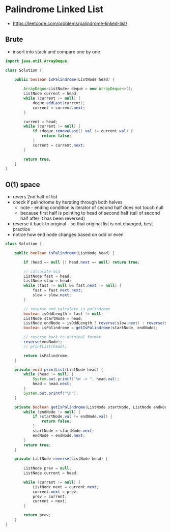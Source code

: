 # Palindrome Linked List

- https://leetcode.com/problems/palindrome-linked-list/

## Brute

- insert into stack and compare one by one

```java
import java.util.ArrayDeque;

class Solution {

    public boolean isPalindrome(ListNode head) {
        
        ArrayDeque<ListNode> deque = new ArrayDeque<>();
        ListNode current = head;
        while (current != null) {
            deque.addLast(current);
            current = current.next;
        }

        current = head;
        while (current != null) {
            if (deque.removeLast().val != current.val) {
                return false;
            }
            current = current.next;
        }

        return true;
    }
}
```

## O(1) space

- revers 2nd half of list
- check if palindrome by iterating through both halves
  - note - ending condition is iterator of second half does not touch null
  - because first half is pointing to head of second half (tail of second half after it has been reversed)
- reverse it back to original - so that original list is not changed, best practice
- notice how end node changes based on odd or even

```java
class Solution {

    public boolean isPalindrome(ListNode head) {

        if (head == null || head.next == null) return true;

        // calculate mid
        ListNode fast = head;
        ListNode slow = head;
        while (fast != null && fast.next != null) {
            fast = fast.next.next;
            slow = slow.next;
        }

        // reverse and calculate is palindrome
        boolean isOddLength = fast != null;
        ListNode startNode = head;
        ListNode endNode = isOddLength ? reverse(slow.next) : reverse(slow);
        boolean isPalindrome = getIsPalindrome(startNode, endNode);

        // reverse back to original format
        reverse(endNode);
        // printList(head);

        return isPalindrome;
    }

    private void printList(ListNode head) {
        while (head != null) {
            System.out.printf("%d -> ", head.val);
            head = head.next;
        }
        System.out.printf("\n");        
    }

    private boolean getIsPalindrome(ListNode startNode, ListNode endNode) {
        while (endNode != null) {
            if (startNode.val != endNode.val) {
                return false;
            }
            startNode = startNode.next;
            endNode = endNode.next;
        }
        return true;
    }

    private ListNode reverse(ListNode head) {
        
        ListNode prev = null;
        ListNode current = head;

        while (current != null) {
            ListNode next = current.next;
            current.next = prev;
            prev = current;
            current = next;
        }

        return prev;
    }
}
```
